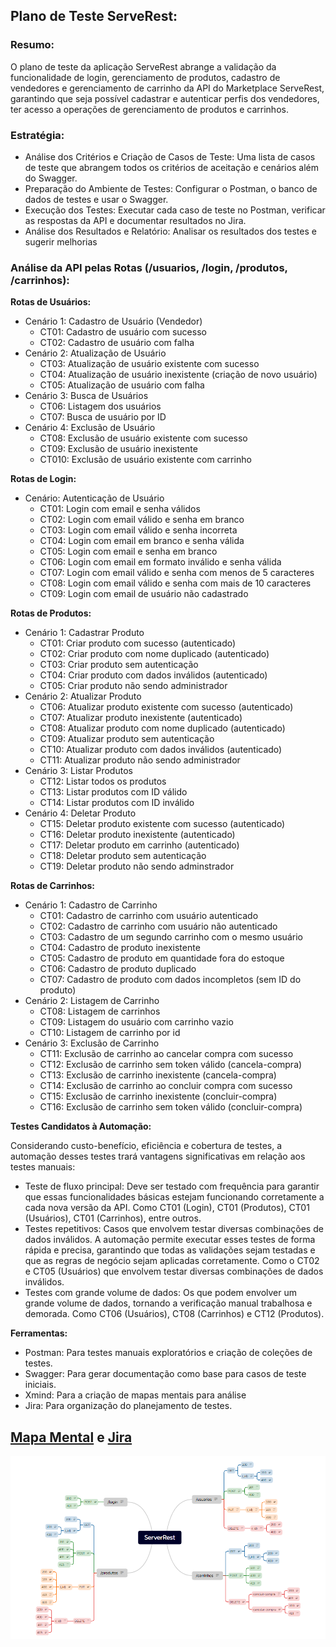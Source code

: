## Plano de Teste ServeRest:

### Resumo:

O plano de teste da aplicação ServeRest abrange a validação da funcionalidade de login, gerenciamento de produtos, cadastro de vendedores e gerenciamento de carrinho da API do Marketplace ServeRest, garantindo que seja possível cadastrar e autenticar perfis dos vendedores, ter acesso a operações de gerenciamento de produtos e carrinhos.

### Estratégia:

- Análise dos Critérios e Criação de Casos de Teste: Uma lista de casos de teste que abrangem todos os critérios de aceitação e cenários além do Swagger.
- Preparação do Ambiente de Testes: Configurar o Postman, o banco de dados de testes e usar o Swagger.
- Execução dos Testes: Executar cada caso de teste no Postman, verificar as respostas da API e documentar resultados no Jira.
- Análise dos Resultados e Relatório: Analisar os resultados dos testes e sugerir melhorias

### Análise da API pelas Rotas (/usuarios, /login, /produtos, /carrinhos):

**Rotas de Usuários:**

- Cenário 1: Cadastro de Usuário (Vendedor)
    - CT01: Cadastro de usuário com sucesso
    - CT02: Cadastro de usuário com falha
- Cenário 2: Atualização de Usuário
    - CT03: Atualização de usuário existente com sucesso
    - CT04: Atualização de usuário inexistente (criação de novo usuário)
    - CT05: Atualização de usuário com falha
- Cenário 3: Busca de Usuários
    - CT06: Listagem dos usuários
    - CT07: Busca de usuário por ID
- Cenário 4: Exclusão de Usuário
    - CT08: Exclusão de usuário existente com sucesso
    - CT09: Exclusão de usuário inexistente
    - CT010: Exclusão de usuário existente com carrinho

**Rotas de Login:**

- Cenário: Autenticação de Usuário
    - CT01: Login com email e senha válidos
    - CT02: Login com email válido e senha em branco
    - CT03: Login com email válido e senha incorreta
    - CT04: Login com email em branco e senha válida
    - CT05: Login com email e senha em branco
    - CT06: Login com email em formato inválido e senha válida
    - CT07: Login com email válido e senha com menos de 5 caracteres
    - CT08: Login com email válido e senha com mais de 10 caracteres
    - CT09: Login com email de usuário não cadastrado

**Rotas de Produtos:**

- Cenário 1: Cadastrar Produto
    - CT01: Criar produto com sucesso (autenticado)
    - CT02: Criar produto com nome duplicado (autenticado)
    - CT03: Criar produto sem autenticação
    - CT04: Criar produto com dados inválidos (autenticado)
    - CT05: Criar produto não sendo administrador
- Cenário 2: Atualizar Produto
    - CT06: Atualizar produto existente com sucesso (autenticado)
    - CT07: Atualizar produto inexistente (autenticado)
    - CT08: Atualizar produto com nome duplicado (autenticado)
    - CT09: Atualizar produto sem autenticação
    - CT10: Atualizar produto com dados inválidos (autenticado)
    - CT11: Atualizar produto não sendo administrador
- Cenário 3: Listar Produtos
    - CT12: Listar todos os produtos
    - CT13: Listar produtos com ID válido
    - CT14: Listar produtos com ID inválido
- Cenário 4: Deletar Produto
    - CT15: Deletar produto existente com sucesso (autenticado)
    - CT16: Deletar produto inexistente (autenticado)
    - CT17: Deletar produto em carrinho (autenticado)
    - CT18: Deletar produto sem autenticação
    - CT19: Deletar produto não sendo adminstrador

**Rotas de Carrinhos:**

- Cenário 1: Cadastro de Carrinho
    - CT01: Cadastro de carrinho com usuário autenticado
    - CT02: Cadastro de carrinho com usuário não autenticado
    - CT03: Cadastro de um segundo carrinho com o mesmo usuário
    - CT04: Cadastro de produto inexistente
    - CT05: Cadastro de produto em quantidade fora do estoque
    - CT06: Cadastro de produto duplicado
    - CT07: Cadastro de produto com dados incompletos (sem ID do produto)
- Cenário 2: Listagem de Carrinho
    - CT08: Listagem de carrinhos
    - CT09: Listagem do usuário com carrinho vazio
    - CT10: Listagem de carrinho por id
- Cenário 3: Exclusão de Carrinho
    - CT11: Exclusão de carrinho ao cancelar compra com sucesso
    - CT12: Exclusão de carrinho sem token válido (cancela-compra)
    - CT13: Exclusão de carrinho inexistente (cancela-compra)
    - CT14: Exclusão de carrinho ao concluir compra com sucesso
    - CT15: Exclusão de carrinho inexistente (concluir-compra)
    - CT16: Exclusão de carrinho sem token válido (concluir-compra)

**Testes Candidatos à Automação:**

Considerando custo-benefício, eficiência e cobertura de testes, a automação desses testes trará vantagens significativas em relação aos testes manuais:

- Teste de fluxo principal: Deve ser testado com frequência para garantir que essas funcionalidades básicas estejam funcionando corretamente a cada nova versão da API. Como CT01 (Login), CT01 (Produtos), CT01 (Usuários), CT01 (Carrinhos), entre outros.
- Testes repetitivos: Casos que envolvem testar diversas combinações de dados inválidos. A automação permite executar esses testes de forma rápida e precisa, garantindo que todas as validações sejam testadas e que as regras de negócio sejam aplicadas corretamente. Como o CT02 e CT05 (Usuários) que envolvem testar diversas combinações de dados inválidos.
- Testes com grande volume de dados: Os que podem envolver um grande volume de dados, tornando a verificação manual trabalhosa e demorada. Como CT06 (Usuários), CT08 (Carrinhos) e CT12 (Produtos).

**Ferramentas:**

- Postman: Para testes manuais exploratórios e criação de coleções de testes.
- Swagger: Para gerar documentação como base para casos de teste iniciais.
- Xmind: Para a criação de mapas mentais para análise
- Jira: Para organização do planejamento de testes.

## [Mapa Mental](ServerRest.xmind) e [Jira](https://victoriavalicelle.atlassian.net/jira/software/projects/SCRUM/boards/1)

![alt text](image.png)